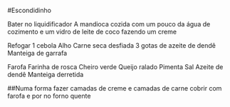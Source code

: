 #Escondidinho

Bater no liquidificador
A mandioca cozida com um pouco da água de cozimento e um vidro de leite de coco fazendo um creme

Refogar 
1 cebola
Alho
Carne seca desfiada
3 gotas de azeite de dendê
Manteiga de garrafa

Farofa
Farinha de rosca
Cheiro verde
Queijo ralado
Pimenta
Sal
Azeite de dendê
Manteiga derretida

##Numa forma fazer camadas de creme e camadas de carne cobrir com farofa e por no forno quente

